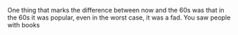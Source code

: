 One thing that marks the difference between now and the 60s was that in the 60s it was popular, even in the worst case, it was a fad. You saw people with books

